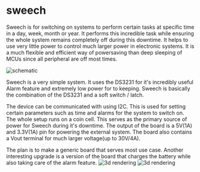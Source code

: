 # sweech
Sweech is for switching on systems to perform certain tasks at specific time in a day, week, month or year. It performs this incredible task while ensuring the whole system remains completely off during this downtime. It helps to use very little power to control much larger power in electronic systems. 
It is a much flexible and efficient way of powersaving than  deep sleeping of MCUs since all peripheral are off most times.

<img src="https://cdn.hackaday.io/images/5941671586709104316.png" alt="schematic">

Sweech is a very simple system. It uses the DS3231 for it's incredibly useful Alarm feature and extremely low power for to keeping. Sweech is basically the combination of the DS3231 and a soft switch / latch. 

The device can be communicated with using I2C. This is used for setting certain parameters such as time and alarms for the system to switch on. The whole setup runs on a coin cell. This serves as the primary source of power for Sweech during it's downtime.
The output of the board is a 5V(1A) and 3.3V(1A) pin for powering the external system. The board also contains a Vout terminal for much larger voltage(up to 30V/4A).

The plan is to make a generic board that serves most use case.  Another interesting upgrade is a version of the  board that charges the battery while also taking care of the alarm feature.
<img src="https://cdn.hackaday.io/images/4171811586710563724.png" alt="3d rendering">
<img src="https://cdn.hackaday.io/images/8621081586710615510.png" alt="3d rendering">
